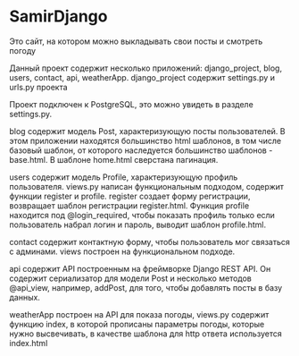 # SamirDjango 
Это сайт, на котором можно выкладывать свои посты и смотреть погоду


Данный проект содержит несколько приложений: django_project, blog, users, contact, api, weatherApp.
django_project содержит settings.py и urls.py проекта


Проект подключен к PostgreSQL, это можно увидеть в разделе settings.py.


blog содержит модель Post, характеризующую посты пользователей. В этом приложении находятся большинство html шаблонов, в том числе базовый шаблон, от которого наследуется большинство шаблонов - base.html. В шаблоне home.html сверстана пагинация.


users содержит модель Profile, характеризующую профиль пользователя.  views.py написан функциональным подходом, содержит функции register и profile. register создает форму регистрации, возвращает шаблон регистрации register.html. Функция profile находится под @login_required, чтобы показать профиль только если пользователь набрал логин и пароль, выводит шаблон profile.html.


contact содержит контактную форму, чтобы пользователь мог связаться с админами. views построен на функциональном подходе. 


api содержит API построенным на фреймворке Django REST API. Он содержит сериализатор для модели Post и несколько методов @api_view, например, addPost, для того, чтобы добавлять посты в базу данных.


weatherApp построен на API для показа погоды, views.py содержит функцию index, в которой прописаны параметры погоды, которые нужно высвечивать, в качестве шаблона для http ответа используется index.html
